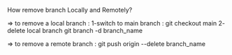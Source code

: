  How remove branch Locally and Remotely?

 => to remove a local branch :
 1-switch to main branch :
 git checkout main
 2- delete local branch
 git branch -d branch_name

 => to remove a remote branch :
 git push origin --delete branch_name
 

